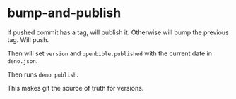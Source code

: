 # bump-and-publish

If pushed commit has a tag, will publish it. Otherwise will bump the previous tag. Will push.

Then will set `version` and `openbible.published` with the current date in `deno.json`.

Then runs `deno publish`.

This makes git the source of truth for versions.
